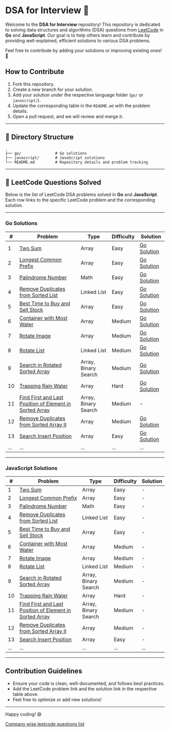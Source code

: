 
# DSA for Interview 🚀

Welcome to the **DSA for Interview** repository! This repository is dedicated to solving data structures and algorithms (DSA) questions from [LeetCode](https://leetcode.com/) in **Go** and **JavaScript**. Our goal is to help others learn and contribute by providing well-explained, efficient solutions to various DSA problems.

Feel free to contribute by adding your solutions or improving existing ones! 🤝

## How to Contribute

1. Fork this repository.
2. Create a new branch for your solution.
3. Add your solution under the respective language folder (`go/` or `javascript/`).
4. Update the corresponding table in the `README.md` with the problem details.
5. Open a pull request, and we will review and merge it.

---

## 📂 Directory Structure

```
.
├── go/               # Go solutions
├── javascript/       # JavaScript solutions
└── README.md         # Repository details and problem tracking
```

---

## 📜 LeetCode Questions Solved

Below is the list of LeetCode DSA problems solved in **Go** and **JavaScript**. Each row links to the specific LeetCode problem and the corresponding solution.

---

### Go Solutions

| # | Problem |Type | Difficulty | Solution |
|---|---------|----------|----------|----------|
| 1 | [Two Sum](https://leetcode.com/problems/two-sum/) | Array | Easy | [Go Solution](./go/two_sum.go) |
| 2 | [Longest Common Prefix](https://leetcode.com/problems/longest-common-prefix/) | Array | Easy | [Go Solution](./go/longest_common_prefix.go) |
| 3 | [Palindrome Number](https://leetcode.com/problems/palindrome-number/) | Math | Easy | [Go Solution](./go/palindrome_number.go) |
| 4 | [Remove Duplicates from Sorted List](https://leetcode.com/problems/remove-duplicates-from-sorted-list/) | Linked List | Easy | [Go Solution](./go/remove_duplicates_from_sorted_list.go) |
| 5 | [Best Time to Buy and Sell Stock](https://leetcode.com/problems/best-time-to-buy-and-sell-stock/) | Array | Easy | [Go Solution](./go/best_time_to_buy_and_sell_stock.go) |
| 6 | [Container with Most Water](https://leetcode.com/problems/container-with-most-water/) | Array | Medium | [Go Solution](./go/container_with_most_water.go) |
| 7 | [Rotate Image](https://leetcode.com/problems/rotate-image/) | Array | Medium | [Go Solution](./go/rotate_image.go) |
| 8 | [Rotate List](https://leetcode.com/problems/rotate-list/) | Linked List | Medium | [Go Solution](./go/rotate_list.go) |
| 9 | [Search in Rotated Sorted Array](https://leetcode.com/problems/search-in-rotated-sorted-array) | Array, Binary Search | Medium | [Go Solution](./go/search_in_rotated_sorted_array.go) |
| 10 | [Trapping Rain Water](https://leetcode.com/problems/trapping-rain-water) | Array | Hard | [Go Solution](./go/trapping_rain_water.go) |
| 11 | [Find First and Last Position of Element in Sorted Array](https://leetcode.com/problems/find-first-and-last-position-of-element-in-sorted-array) | Array, Binary Search | Medium | - |
| 12 | [Remove Duplicates from Sorted Array II](https://leetcode.com/problems/remove-duplicates-from-sorted-array-ii) | Array | Medium | [Go Solution](./go/remove_duplicates_from_sorted_array2.go) |
| 13 | [Search Insert Position](https://leetcode.com/problems/search-insert-position) | Array | Easy | [Go Solution](./go/search_insert_position.go) |
| ... | ... | ... | ... | ... |

---

### JavaScript Solutions

| # | Problem |Type | Difficulty | Solution |
|---|---------|----------|----------|----------|
| 1 | [Two Sum](https://leetcode.com/problems/two-sum/) | Array | Easy | - |
| 2 | [Longest Common Prefix](https://leetcode.com/problems/longest-common-prefix/) | Array | Easy | - |
| 3 | [Palindrome Number](https://leetcode.com/problems/palindrome-number/) | Math | Easy | - |
| 4 | [Remove Duplicates from Sorted List](https://leetcode.com/problems/remove-duplicates-from-sorted-list/) | Linked List | Easy | - |
| 5 | [Best Time to Buy and Sell Stock](https://leetcode.com/problems/best-time-to-buy-and-sell-stock/) | Array | Easy | - |
| 6 | [Container with Most Water](https://leetcode.com/problems/container-with-most-water/) | Array | Medium | - |
| 7 | [Rotate Image](https://leetcode.com/problems/rotate-image/) | Array | Medium | - |
| 8 | [Rotate List](https://leetcode.com/problems/rotate-list/) | Linked List | Medium | - |
| 9 | [Search in Rotated Sorted Array](https://leetcode.com/problems/search-in-rotated-sorted-array) | Array, Binary Search | Medium | - |
| 10 | [Trapping Rain Water](https://leetcode.com/problems/trapping-rain-water) | Array | Hard | - |
| 11 | [Find First and Last Position of Element in Sorted Array](https://leetcode.com/problems/find-first-and-last-position-of-element-in-sorted-array) | Array, Binary Search | Medium | - |
| 12 | [Remove Duplicates from Sorted Array II](https://leetcode.com/problems/remove-duplicates-from-sorted-array-ii) | Array | Medium | - |
| 13 | [Search Insert Position](https://leetcode.com/problems/search-insert-position) | Array | Easy | - |
| ... | ... | ... | ... | ... |

---

## Contribution Guidelines

- Ensure your code is clean, well-documented, and follows best practices.
- Add the LeetCode problem link and the solution link in the respective table above.
- Feel free to optimize or add new solutions!

---

Happy coding! 😄

[Company wise leetcode questions list](https://github.com/jobream/Leetcode-Company-Wise-Problems)
